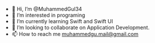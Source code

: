 - 👋 Hi, I’m @MuhammedGul34
- 👀 I’m interested in programing
- 🌱 I’m currently learning Swift and Swift UI
- 💞️ I’m looking to collaborate on Application Development.
- 📫 How to reach me muhammedgu.mail@gmail.com

<!---
MuhammedGul34/MuhammedGul34 is a ✨ special ✨ repository because its `README.md` (this file) appears on your GitHub profile.
You can click the Preview link to take a look at your changes.
--->
